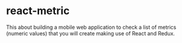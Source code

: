 # react-metric
This about building a mobile web application to check a list of metrics (numeric values) that you will create making use of React and Redux.
